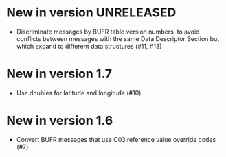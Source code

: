 # New in version UNRELEASED

* Discriminate messages by BUFR table version numbers, to avoid conflicts
  between messages with the same Data Descriptor Section but which expand to
  different data structures (#11, #13)

# New in version 1.7

* Use doubles for latitude and longitude (#10)

# New in version 1.6

* Convert BUFR messages that use C03 reference value override codes (#7)

